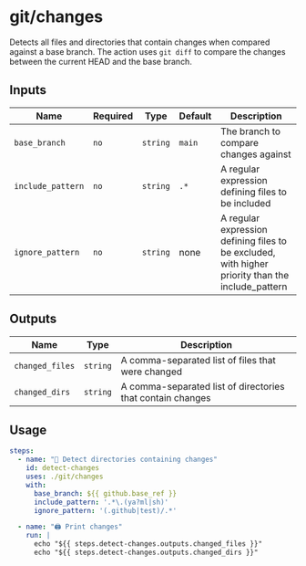 # git/changes

Detects all files and directories that contain changes when compared against a base branch. The action uses `git diff` to compare the changes between the current HEAD and the base branch.

## Inputs

| Name              | Required | Type     | Default | Description                                                                                       |
|-------------------|----------|----------|---------|---------------------------------------------------------------------------------------------------|
| `base_branch`     | `no`     | `string` | `main`  | The branch to compare changes against                                                             |
| `include_pattern` | `no`     | `string` | `.*`    | A regular expression defining files to be included                                                |
| `ignore_pattern`  | `no`     | `string` | none    | A regular expression defining files to be excluded, with higher priority than the include_pattern |


## Outputs

| Name            | Type     | Description                                                |
|-----------------|----------|------------------------------------------------------------|
| `changed_files` | `string` | A comma-separated list of files that were changed          |
| `changed_dirs`  | `string` | A comma-separated list of directories that contain changes |


## Usage

```yaml
steps:
  - name: "🔎 Detect directories containing changes"
    id: detect-changes
    uses: ./git/changes
    with:
      base_branch: ${{ github.base_ref }}
      include_pattern: '.*\.(ya?ml|sh)'
      ignore_pattern: '(.github|test)/.*'

  - name: "🖨️ Print changes"
    run: |
      echo "${{ steps.detect-changes.outputs.changed_files }}"
      echo "${{ steps.detect-changes.outputs.changed_dirs }}"
```
